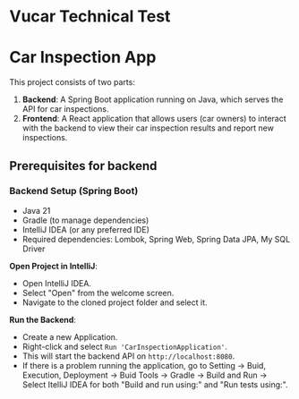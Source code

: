 # Vucar Technical Test

# Car Inspection App

This project consists of two parts:
1. **Backend**: A Spring Boot application running on Java, which serves the API for car inspections.
2. **Frontend**: A React application that allows users (car owners) to interact with the backend to view their car inspection results and report new inspections.

## Prerequisites for backend 

### Backend Setup (Spring Boot)
- Java 21
- Gradle (to manage dependencies)
- IntelliJ IDEA (or any preferred IDE)
- Required dependencies: Lombok, Spring Web, Spring Data JPA, My SQL Driver 

**Open Project in IntelliJ**:
   - Open IntelliJ IDEA.
   - Select "Open" from the welcome screen.
   - Navigate to the cloned project folder and select it.

**Run the Backend**:
   - Create a new Application.
   - Right-click and select `Run 'CarInspectionApplication'`.
   - This will start the backend API on `http://localhost:8080`.
   - If there is a problem running the application, go to Setting -> Buid, Execution, Deployment -> Buid Tools -> Gradle -> Build and Run -> Select ItelliJ IDEA for both "Build and run using:" and "Run tests using:".
